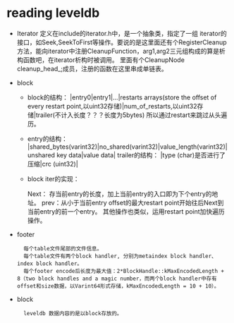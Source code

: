 # reading leveldb
- Iterator
    定义在include的iterator.h中，是一个抽象类，指定了一组 iterator的接口，如Seek,SeekToFirst等操作。要说的是这里面还有个RegisterCleanup方法，能向iterator中注册CleanupFunction，arg1,arg2三元组构成的算是析构函数吧，在iterator析构时被调用。
    里面有个CleanupNode cleanup_head_;成员，注册的函数在这里串成单链表。
    
- block
    - block的结构：
        |entry0|entry1|...|restarts arrays(store the offset of every restart point,以uint32存储)|num_of_restarts,以uint32存储|trailer(不计入长度？？？长度为5bytes)
        所以通过restart来跳过从头遍历。
    - entry的结构：
        |shared_bytes(varint32)|no_shared(varint32)|value_length(varint32)|unshared key data|value data|
        trailer的结构：
        |type (char)是否进行了压缩|crc (uint32)|

    - block iter的实现：
            
        Next： 存当前entry的长度，加上当前entry的入口即为下个entry的地址。
        prev：从小于当前entry offset的最大restart point开始往后Next到当前entry的前一个entry。
        其他操作也类似，运用restart point加快遍历操作。
        

- footer

        每个table文件尾部的文件信息。
        每个table文件有两个block handler, 分别为metaindex block handler、index block handler。
        每个footer encode后长度为最大值：2*BlockHandle::kMaxEncodedLength + 8（two block handles and a magic number，而两个block handler中存有offset和size数据，以Varint64形式存储，kMaxEncodedLength = 10 + 10）。

- block
  
        leveldb 数据内容的是以block存放的。

